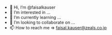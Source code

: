 - 👋 Hi, I’m @faisalkauser
- 👀 I’m interested in ...
- 🌱 I’m currently learning ...
- 💞️ I’m looking to collaborate on ...
- 📫 How to reach me => faisal.kauser@zeals.co.jp

<!---
faisalkauser/faisalkauser is a ✨ special ✨ repository because its `README.md` (this file) appears on your GitHub profile.
You can click the Preview link to take a look at your changes.
--->
